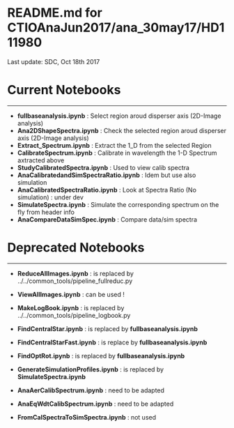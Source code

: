 README.md for CTIOAnaJun2017/ana_30may17/HD111980
==============================================

Last update: SDC, Oct 18th 2017

# Current Notebooks
-----------------------------

- **fullbaseanalysis.ipynb** : Select region aroud disperser axis (2D-Image analysis)
- **Ana2DShapeSpectra.ipynb**	: Check the selected region aroud disperser axis (2D-Image analysis)
- **Extract_Spectrum.ipynb** : Extract the 1_D from the selected Region 
- **CalibrateSpectrum.ipynb** : Calibrate in wavelength the 1-D Spectrum axtracted above
- **StudyCalibratedSpectra.ipynb** : Used to view calib spectra
- **AnaCalibratedandSimSpectraRatio.ipynb** : Idem but use also simulation
- **AnaCalibratedSpectraRatio.ipynb** : Look at Spectra Ratio (No simulation) : under dev
- **SimulateSpectra.ipynb** : Simulate the corresponding spectrum on the fly from header info
- **AnaCompareDataSimSpec.ipynb** : Compare data/sim spectra 	 



# Deprecated Notebooks
---------------------------------


- **ReduceAllImages.ipynb** : is replaced by ../../common_tools/pipeline_fullreduc.py
- **ViewAllImages.ipynb** : can be used !
- **MakeLogBook.ipynb** : is replaced by ../../common_tools/pipeline_logbook.py

		
- **FindCentralStar.ipynb**			: is replaced by **fullbaseanalysis.ipynb**
- **FindCentralStarFast.ipynb**	: is replace by **fullbaseanalysis.ipynb**
- **FindOptRot.ipynb** : is replaced by **fullbaseanalysis.ipynb**

- **GenerateSimulationProfiles.ipynb** : is replaced by **SimulateSpectra.ipynb**
					
- **AnaAerCalibSpectrum.ipynb** : need to be adapted
- **AnaEqWdtCalibSpectrum.ipynb** : need to be adapted
- **FromCalSpectraToSimSpectra.ipynb** : not used
		   				    
												
																							       
